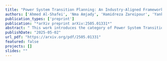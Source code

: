 ```yaml
---
title: "Power System Transition Planning: An Industry-Aligned Framework for Long-Term Optimization"
authors: ['Ahmed Al-Shafei', 'Nma Amjady', 'Hamidreza Zareipour', 'Yankai Cao']
publication_types: ['preprint']
publication: "*arXiv preprint arXiv:2505.01331*"
abstract: " This work introduces the category of Power System Transition Planning optimization problem. It aims to shift power systems to emissions-free networks efficiently. Unlike comparable work, the framework presented here broadly applies to the industry’s decision-making process. It defines a field appropriate functional boundary focused on the economic efficiency of power systems. Namely, while imposing a wide range of planning factors in the decision space, the model maintains the structure and depth of conventional power system planning under uncertainty, which leads to a large-scale multistage stochastic programming formulation that encounters intractability in real-life cases. Thus, the framework simultaneously invokes high-performance computing defaultism. In this comprehensive exposition, we present a guideline model, comparing its scope to existing formulations, supported by a fully detailed example problem, showcasing the analytical value of the solution gained in a small test case. Then, the framework's viability for realistic applications is demonstrated by solving an extensive test case based on a realistic planning construct consistent with Alberta's power system practices for long-term planning studies. The framework resorts to Stochastic Dual Dynamic Programming as a decomposition method to achieve tractability, leveraging High-Performance Computing and parallel computation."
publishDate: "2025-05-02"
url_pdf: "https://arxiv.org/pdf/2505.01331"
featured: false
projects: []
slides: ""
---
```

